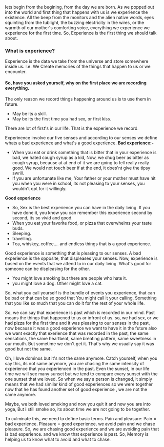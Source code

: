 lets begin from the begining, from the day we are born.
As we popped out into the world and first thing that happens with us is we experience the existence. All the beep from the monitors and the alien native words, eyes squinting from the tublight, the buzzing electricity in the wires, or the warmth of our mother's comforting voice, everything we experience we experience for the first time. So, Experience is the first thing we should talk about.

### What is experience?
Experience is the data we take from the universe and store somewhere inside us. I.e. We Create memories of the things that happen to us or we encounter.
#### So, have you asked yourself, why on the first place we are recording everything.
The only reason we record things happening around us is to use them in future. 
* May be its a skill.
* May be its the first time you had sex, or first kiss.

There are lot of first's in our life. That is the experience we record.

Experinence involve our five senses and according to our senses we define whats a bad experience and what's a good experience.
**Bad experience:-**
* When you eat or drink something that is bitter that in your experience is bad, we hated cough syrup as a kid, Now, we chug beer as bitter as cough syrup, because at at end of it we are going to fell really really good. We would not touch beer if at the end, it does'nt give the tipsy swrill.
* If you are unfortunate like me, Your father or your mother must have hit you when you were in school, its not pleasing to your senses, you wouldn't opt for it willingly. 


**Good experience**
* So, Sex is the best experience you can have in the daily living. If you have done it, you know you can remember this experience second by second, its so vivid and good. 
* When you eat your favorite food, or pizza that overwhelms your taste buds.
* Sleeping.
* travelling.
* Tea, whiskey, coffee.... and endless things that is a good experience.

Good experience is something that is pleasing to our senses. A bad experience is the opposite, that displeases your senses. 
Now, experience is based on the events that we attend to in our daily living. What's good for someone can be displeasing for the other.
* You might love smoking but there are people who hate it.
* you might love a dog. Other might love a cat.

So, what you call yourself is the bundle of events you experience, that can be bad or that can be so good that You might call it your calling. Something that you like so much that you can do it for the rest of your whole life.

So, we can say that experience is past which is recorded in our mind. Past means the things that happened to us or infront of us.
so, we had sex, or we had pizza for the first time and it was pleasing to our senses in the past, now because it was a good experience we want to have it in the future also we want exactly that exerience that was recorded in the past, the same sensations, the same heartbeat, same breating pattern, same sweetness in our mouth. But sometime we don't get it. That's why we usually say it was good but not the same.

Oh, I love dominos but it's not the same anymore. Catch yourself, when you say this, its not same anymore, you are chasing the same intensity of experience that you experienced in the past.
Even the sunset, in our life time we will see many sunset but we tend to compare every sunset with the one sunset that we loved.
So when we say a person is changed, it simply means that we had similar kind of good experiences so we  were together now that he has found another set of good experience , we are not the same anymore.

Maybe, we both loved smoking and now you quit it and now you are into yoga, But i still smoke so, its about time we are not going to be together. 

To culminate this, we need to define basic terms.
Pain and pleasure:
Pain = bad experience.
Pleasure = good experience.
we avoid pain and we chase pleasure. So, we are chasing good experience and we are avoiding pain that is bad experience. and we know that experience is past.
So, Memory is helping us to know what to avoid and what to chase.






